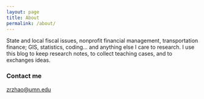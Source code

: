 ```yaml
---
layout: page
title: About
permalink: /about/
---
```


State and local fiscal issues, nonprofit financial management, transportation finance; GIS, statistics, coding... and anything else I care to research. I use this blog to keep research notes, to collect teaching cases, and to exchanges ideas.

### Contact me

[zrzhao@umn.edu](mailto:zrzhao@umn.edu)
